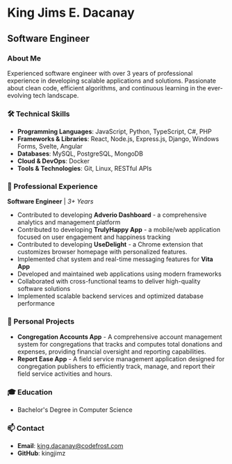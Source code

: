 # King Jims E. Dacanay
## Software Engineer

### About Me
Experienced software engineer with over 3 years of professional experience in developing scalable applications and solutions. Passionate about clean code, efficient algorithms, and continuous learning in the ever-evolving tech landscape.

### 🛠️ Technical Skills
- **Programming Languages**: JavaScript, Python, TypeScript, C#, PHP
- **Frameworks & Libraries**: React, Node.js, Express.js, Django, Windows Forms, Svelte, Angular
- **Databases**: MySQL, PostgreSQL, MongoDB
- **Cloud & DevOps**: Docker
- **Tools & Technologies**: Git, Linux, RESTful APIs

### 💼 Professional Experience
**Software Engineer** | *3+ Years*
- Contributed to developing **Adverio Dashboard** - a comprehensive analytics and management platform
- Contributed to developing **TrulyHappy App** - a mobile/web application focused on user engagement and happiness tracking
- Contributed to developing **UseDelight** - a Chrome extension that customizes browser homepage with personalized features.
- Implemented chat system and real-time messaging features for **Vita App**
- Developed and maintained web applications using modern frameworks
- Collaborated with cross-functional teams to deliver high-quality software solutions
- Implemented scalable backend services and optimized database performance

### 🚀 Personal Projects
- **Congregation Accounts App** - A comprehensive account management system for congregations that tracks and computes total donations and expenses, providing financial oversight and reporting capabilities.
- **Report Ease App** - A field service management application designed for congregation publishers to efficiently track, manage, and report their field service activities and hours.

### 🎓 Education
- Bachelor's Degree in Computer Science

### 📫 Contact
- **Email**: king.dacanay@codefrost.com
- **GitHub**: kingjimz

